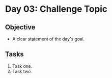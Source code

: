 # Day 03: Challenge Topic

## Objective

- A clear statement of the day's goal.

## Tasks

1. Task one.
2. Task two.
